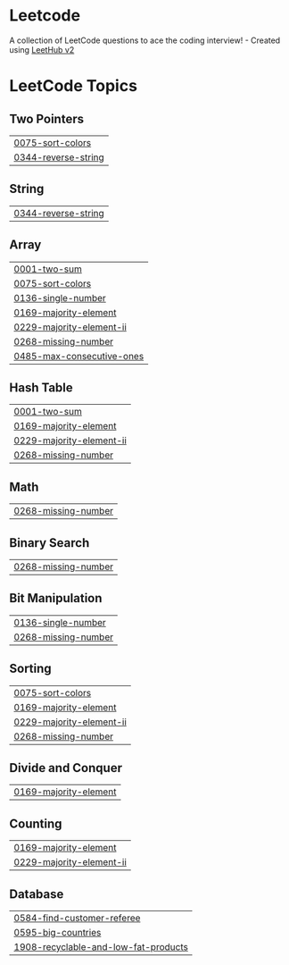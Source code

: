 # Leetcode
A collection of LeetCode questions to ace the coding interview! - Created using [LeetHub v2](https://github.com/arunbhardwaj/LeetHub-2.0)

<!---LeetCode Topics Start-->
# LeetCode Topics
## Two Pointers
|  |
| ------- |
| [0075-sort-colors](https://github.com/aarushigupta01/Leetcode/tree/master/0075-sort-colors) |
| [0344-reverse-string](https://github.com/aarushigupta01/Leetcode/tree/master/0344-reverse-string) |
## String
|  |
| ------- |
| [0344-reverse-string](https://github.com/aarushigupta01/Leetcode/tree/master/0344-reverse-string) |
## Array
|  |
| ------- |
| [0001-two-sum](https://github.com/aarushigupta01/Leetcode/tree/master/0001-two-sum) |
| [0075-sort-colors](https://github.com/aarushigupta01/Leetcode/tree/master/0075-sort-colors) |
| [0136-single-number](https://github.com/aarushigupta01/Leetcode/tree/master/0136-single-number) |
| [0169-majority-element](https://github.com/aarushigupta01/Leetcode/tree/master/0169-majority-element) |
| [0229-majority-element-ii](https://github.com/aarushigupta01/Leetcode/tree/master/0229-majority-element-ii) |
| [0268-missing-number](https://github.com/aarushigupta01/Leetcode/tree/master/0268-missing-number) |
| [0485-max-consecutive-ones](https://github.com/aarushigupta01/Leetcode/tree/master/0485-max-consecutive-ones) |
## Hash Table
|  |
| ------- |
| [0001-two-sum](https://github.com/aarushigupta01/Leetcode/tree/master/0001-two-sum) |
| [0169-majority-element](https://github.com/aarushigupta01/Leetcode/tree/master/0169-majority-element) |
| [0229-majority-element-ii](https://github.com/aarushigupta01/Leetcode/tree/master/0229-majority-element-ii) |
| [0268-missing-number](https://github.com/aarushigupta01/Leetcode/tree/master/0268-missing-number) |
## Math
|  |
| ------- |
| [0268-missing-number](https://github.com/aarushigupta01/Leetcode/tree/master/0268-missing-number) |
## Binary Search
|  |
| ------- |
| [0268-missing-number](https://github.com/aarushigupta01/Leetcode/tree/master/0268-missing-number) |
## Bit Manipulation
|  |
| ------- |
| [0136-single-number](https://github.com/aarushigupta01/Leetcode/tree/master/0136-single-number) |
| [0268-missing-number](https://github.com/aarushigupta01/Leetcode/tree/master/0268-missing-number) |
## Sorting
|  |
| ------- |
| [0075-sort-colors](https://github.com/aarushigupta01/Leetcode/tree/master/0075-sort-colors) |
| [0169-majority-element](https://github.com/aarushigupta01/Leetcode/tree/master/0169-majority-element) |
| [0229-majority-element-ii](https://github.com/aarushigupta01/Leetcode/tree/master/0229-majority-element-ii) |
| [0268-missing-number](https://github.com/aarushigupta01/Leetcode/tree/master/0268-missing-number) |
## Divide and Conquer
|  |
| ------- |
| [0169-majority-element](https://github.com/aarushigupta01/Leetcode/tree/master/0169-majority-element) |
## Counting
|  |
| ------- |
| [0169-majority-element](https://github.com/aarushigupta01/Leetcode/tree/master/0169-majority-element) |
| [0229-majority-element-ii](https://github.com/aarushigupta01/Leetcode/tree/master/0229-majority-element-ii) |
## Database
|  |
| ------- |
| [0584-find-customer-referee](https://github.com/aarushigupta01/Leetcode/tree/master/0584-find-customer-referee) |
| [0595-big-countries](https://github.com/aarushigupta01/Leetcode/tree/master/0595-big-countries) |
| [1908-recyclable-and-low-fat-products](https://github.com/aarushigupta01/Leetcode/tree/master/1908-recyclable-and-low-fat-products) |
<!---LeetCode Topics End-->